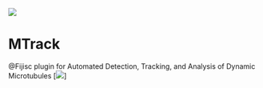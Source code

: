 [![](https://travis-ci.org/PreibischLab/MTrack.svg?branch=master)](https://travis-ci.org/PreibischLab/MTrack)

# MTrack

@Fijisc plugin for Automated Detection, Tracking, and Analysis of Dynamic Microtubules
[![](https://www.biorxiv.org/content/early/2018/07/13/368191)]